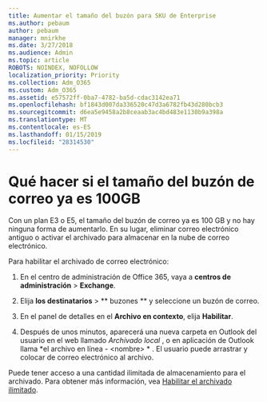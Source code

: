 ```yaml
---
title: Aumentar el tamaño del buzón para SKU de Enterprise
ms.author: pebaum
author: pebaum
manager: mnirkhe
ms.date: 3/27/2018
ms.audience: Admin
ms.topic: article
ROBOTS: NOINDEX, NOFOLLOW
localization_priority: Priority
ms.collection: Adm_O365
ms.custom: Adm_O365
ms.assetid: e57572ff-0ba7-4782-ba5d-cdac3142ea71
ms.openlocfilehash: bf1843d007da336520c47d3a6782fb43d280bcb3
ms.sourcegitcommit: d6ea5e9458a2b8ceaab3ac4bd483e1130b9a398a
ms.translationtype: MT
ms.contentlocale: es-ES
ms.lasthandoff: 01/15/2019
ms.locfileid: "28314530"
---
```

# <a name="what-to-do-if-your-mailbox-size-is-already-100gb"></a>Qué hacer si el tamaño del buzón de correo ya es 100GB

Con un plan E3 o E5, el tamaño del buzón de correo ya es 100 GB y no hay ninguna forma de aumentarlo. En su lugar, eliminar correo electrónico antiguo o activar el archivado para almacenar en la nube de correo electrónico. 
  
Para habilitar el archivado de correo electrónico:
  
1. En el centro de administración de Office 365, vaya a **centros de administración** \> **Exchange**. 
    
2. Elija **los destinatarios** \> ** buzones ** y seleccione un buzón de correo. 
    
3. En el panel de detalles en el **Archivo en contexto**, elija **Habilitar**. 
    
4. Después de unos minutos, aparecerá una nueva carpeta en Outlook del usuario en el web llamado *Archivado local* , o en aplicación de Outlook llama *el archivo en línea - \<nombre\> * . El usuario puede arrastrar y colocar de correo electrónico al archivo. 
    
Puede tener acceso a una cantidad ilimitada de almacenamiento para el archivado. Para obtener más información, vea [Habilitar el archivado ilimitado](https://support.office.com/en-us/article/enable-unlimited-archiving-in-office-365-admin-help-e2a789f2-9962-4960-9fd4-a00aa063559e).
  


